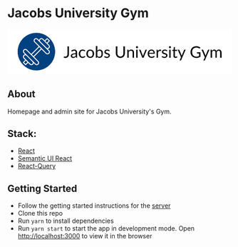 # Jacobs University Gym

![](./public/logo.svg)

## About

Homepage and admin site for Jacobs University's Gym. 

## Stack:
-   [React](https://github.com/facebook/react)
-   [Semantic UI React](https://github.com/Semantic-Org/Semantic-UI-React) 
-   [React-Query](https://github.com/tannerlinsley/react-query)

## Getting Started
-   Follow the getting started instructions for the [server](https://github.com/luke-rucker/gym-server)
-   Clone this repo
-   Run `yarn` to install dependencies
-   Run `yarn start` to start the app in development mode. Open [http://localhost:3000](http://localhost:3000) to view it in the browser
